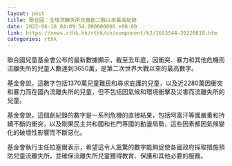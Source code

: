 ```yaml
---
layout: post
title: 聯合國：全球流離失所兒童創二戰以來最高紀錄
date: 2022-06-18 04:09:54.000000000 +08:00
link: https://news.rthk.hk/rthk/ch/component/k2/1653544-20220618.htm
categories: rthk
---
```


聯合國兒童基金會公布的最新數據顯示，截至去年底，因衝突、暴力和其他危機而流離失所的兒童人數達到3650萬，是第二次世界大戰以來的最高數字。

基金會說，這數字包括1370萬兒童難民和尋求庇護的兒童，以及近2280萬因衝突和暴力而在國內流離失所的兒童，但不包括因氣候和環境衝擊及災害而流離失所的兒童。

基金會說，這個創紀錄的數字是一系列危機的直接結果，包括阿富汗等國嚴重和持續不斷的衝突，以及剛果民主共和國和也門等國的動盪局勢，這些因素都因氣候變化的破壞性影響而不斷惡化。

基金會執行主任拉塞爾表示，希望這令人震驚的數字能夠促使各國政府採取措施預防兒童流離失所，並確保流離失所兒童獲得教育、保護和其他必要的服務。
　　
